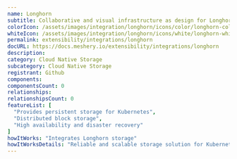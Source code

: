 ```yaml
---
name: Longhorn
subtitle: Collaborative and visual infrastructure as design for Longhorn
colorIcon: /assets/images/integration/longhorn/icons/color/longhorn-color.svg
whiteIcon: /assets/images/integration/longhorn/icons/white/longhorn-white.svg
permalink: extensibility/integrations/longhorn
docURL: https://docs.meshery.io/extensibility/integrations/longhorn
description: 
category: Cloud Native Storage
subcategory: Cloud Native Storage
registrant: Github
components: 
componentsCount: 0
relationships: 
relationshipsCount: 0
featureList: [
  "Provides persistent storage for Kubernetes",
  "Distributed block storage",
  "High availability and disaster recovery"
]
howItWorks: "Integrates Longhorn storage"
howItWorksDetails: "Reliable and scalable storage solution for Kubernetes"
---
```

